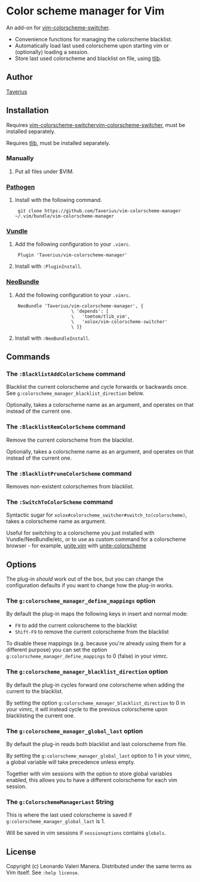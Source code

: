 # Color scheme manager for Vim

An add-on for [vim-colorscheme-switcher](https://github.com/xolox/vim-colorscheme-switcher).

* Convenience functions for managing the colorscheme blacklist.
* Automatically load last used colorscheme upon starting vim or (optionally) loading a session.
* Store last used colorscheme and blacklist on file, using [tlib](https://github.com/tomtom/tlib_vim).

## Author
[Taverius](https://github.com/Taverius)

## Installation
Requires [vim-colorscheme-switcher](https://github.com/xolox/vim-colorscheme-switcher)[vim-colorscheme-switcher](https://github.com/xolox/vim-colorscheme-switcher), must be installed separately.

Requires [tlib](https://github.com/tomtom/tlib_vim), must be installed separately.

### Manually
1. Put all files under $VIM.

### [Pathogen](https://github.com/tpope/vim-pathogen)
1. Install with the following command.

        git clone https://github.com/Taverius/vim-colorscheme-manager ~/.vim/bundle/vim-colorscheme-manager

### [Vundle](https://github.com/gmarik/Vundle.vim)
1. Add the following configuration to your `.vimrc`.

        Plugin 'Taverius/vim-colorscheme-manager'

2. Install with `:PluginInstall`.

### [NeoBundle](https://github.com/Shougo/neobundle.vim)
1. Add the following configuration to your `.vimrc`.

        NeoBundle 'Taverius/vim-colorscheme-manager', {
							\ 'depends': [
							\	'tomtom/tlib_vim',
							\	'xolox/vim-colorscheme-switcher'
							\ ]}

2. Install with `:NeoBundleInstall`.

## Commands

### The `:BlacklistAddColorScheme` command

Blacklist the current colorscheme and cycle forwards or backwards once. See `g:colorscheme_manager_blacklist_direction` below.

Optionally, takes a colorscheme name as an argument, and operates on that instead of the current one.

### The `:BlacklistRemColorScheme` command

Remove the current colorscheme from the blacklist.

Optionally, takes a colorscheme name as an argument, and operates on that instead of the current one.

### The `:BlacklistPruneColorScheme` command

Removes non-existent colorschemes from blacklist.

### The `:SwitchToColorScheme` command

Syntactic sugar for `xolox#colorscheme_switcher#switch_to(colorscheme)`, takes a colorscheme name as argument.

Useful for switching to a colorscheme you just installed with Vundle/NeoBundle/etc, or to use as custom command for a colorscheme browser - for example, [unite.vim](https://github.com/Shougo/unite.vim) with [unite-colorscheme](https://github.com/ujihisa/unite-colorscheme)

## Options

The plug-in *should* work out of the box, but you can change the configuration defaults if you want to change how the plug-in works.

### The `g:colorscheme_manager_define_mappings` option

By default the plug-in maps the following keys in insert and normal mode:

- `F9` to add the current colorscheme to the blacklist
- `Shift-F9` to remove the current colorscheme from the blacklist

To disable these mappings (e.g. because you're already using them for a different purpose) you can set the option `g:colorscheme_manager_define_mappings` to 0 (false) in your vimrc.

### The `g:colorscheme_manager_blacklist_direction` option

By default the plug-in cycles forward one colorscheme when adding the current to the blacklist.

By setting the option `g:colorscheme_manager_blacklist_direction` to 0 in your vimrc, it will instead cycle to the previous colorscheme upon blacklisting the current one.

### The `g:colorscheme_manager_global_last` option

By default the plug-in reads both blacklist and last colorscheme from file.

By setting the `g:colorscheme_manager_global_last` option to 1 in your vimrc, a global variable will take precedence unless empty.

Together with vim sessions with the option to store global variables enabled, this allows you to have a different colorscheme for each vim session.

### The `g:ColorschemeManagerLast` String

This is where the last used colorscheme is saved if `g:colorscheme_manager_global_last` is 1.

Will be saved in vim sessions if `sessionoptions` contains `globals`.


## License

Copyright (c) Leonardo Valeri Manera. Distributed under the same terms as Vim itself. See `:help license`.